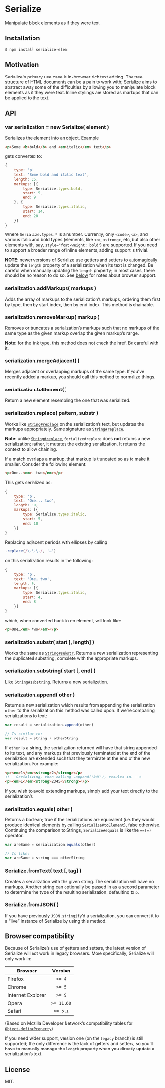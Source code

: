 # Serialize

Manipulate block elements as if they were text.

## Installation

```
$ npm install serialize-elem
```

## Motivation

Serialize's primary use case is in-browser rich text editing. The tree structure of HTML documents can be a pain to work with; Serialize aims to abstract away some of the difficulties by allowing you to manipulate block elements as if they were text. Inline stylings are stored as markups that can be applied to the text.

## API

### var serialization = new Serialize( element )

Serializes the element into an object. Example:

```html
<p>Some <b>bold</b> and <em>italic</em> text</p>
```

gets converted to:

```js
{
    type: 'p'
    text: 'Some bold and italic text',
    length: 25,
    markups: [{
        type: Serialize.types.bold,
        start: 5,
        end: 9
    }, {
        type: Serialize.types.italic,
        start: 14,
        end: 20
    }]
}
```

Where `Serialize.types.*` is a number. Currently, only `<code>`, `<a>`, and various italic and bold types (elements, like `<b>`, `<strong>`, etc, but also other elements with, say, `style="font-weight: bold"`) are supported. If you need to support a broader range of inline elements, adding support is trivial.

__NOTE__: newer versions of Serialize use getters and setters to automagically update the `length` property of a serialization when its text is changed. Be careful when manually updating the `length` property; in most cases, there should be no reason to do so. See [below][compat] for notes about browser support.

### serialization.addMarkups( markups )

Adds the array of markups to the serialization’s markups, ordering them first by type, then by start index, then by end index. This method is chainable.

### serialization.removeMarkup( markup )

Removes or truncates a serialization’s markups such that no markups of the same type as the given markup overlap the given markup’s range.

__Note__: for the link type, this method does not check the href. Be careful with it.

### serialization.mergeAdjacent( )

Merges adjacent or overlapping markups of the same type. If you've recently added a markup, you should call this method to normalize things.

### serialization.toElement( )

Return a new element resembling the one that was serialized.

### serialization.replace( pattern, substr )

Works like [`String#replace`][replace] on the serialization’s text, but updates the markups appropriately. Same signature as [`String#replace`][replace].

__Note__: unlike [`String#replace`][replace], `Serialize#replace` does __not__ returns a new serialization; rather, it mutates the existing serialization. It returns the context to allow chaining.

If a match overlaps a markup, that markup is truncated so as to make it smaller. Consider the following element:

```html
<p>One..<em>. two</em></p>
```

This gets serialized as:

```js
{
    type: 'p',
    text: 'One... two',
    length: 10,
    markups: [{
        type: Serialize.types.italic,
        start: 5,
        end: 10
    }]
}
```

Replacing adjacent periods with ellipses by calling

```js
.replace(/\.\.\./, '…')
```

on this serialization results in the following:

```js
{
    type: 'p',
    text: 'One… two',
    length: 8,
    markups: [{
        type: Serialize.types.italic,
        start: 4,
        end: 8
    }]
}
```

which, when converted back to en element, will look like:

```html
<p>One…<em> two</em></p>
```

### serialization.substr( start [, length] )

Works the same as [`String#substr`][substr]. Returns a new serialization representing the duplicated substring, complete with the appropriate markups.

### serialization.substring( start [, end] )

Like [`String#substring`][substring]. Returns a new serialization.

### serialization.append( other )

Returns a new serialization which results from appending the serialization `other` to the serialization this method was called upon. If we’re comparing serializations to text:

```js
var result = serialization.append(other)

// Is similar to:
var result = string + otherString
```

If `other` is a string, the serialization returned will have that string appended to its text, and any markups that previously terminated at the end of the serializtion are extended such that they terminate at the end of the new serialization. For example:

```html
<p><em>1</em><strong>2</strong></p>
<!-- Serializing, then calling .append('345'), results in: -->
<p><em>1</em><strong>2345</strong></p>
```

If you wish to avoid extending markups, simply add your text directly to the serialization’s.

### serialization.equals( other )

Returns a boolean; true if the serializations are equivalent (i.e. they would produce identical elements by calling [`Serialize#toElement`][toElement]), false otherwise. Continuing the comparison to Strings, `Serialize#equals` is like the `==(=)` operator.

```js
var areSame = serialization.equals(other)

// Is like:
var areSame = string === otherString
```

### Serialize.fromText( text [, tag] )

Creates a serialization with the given string. The serialization will have no markups. Another string can optionally be passed in as a second parameter to determine the type of the resulting serialization, defaulting to `p`.

### Serialize.fromJSON( )

If you have previously `JSON.stringify`’d a serialization, you can convert it to a “live” instance of Serialize by using this method.

## Browser compatibility

Because of Serialize’s use of getters and setters, the latest version of Serialize will not work in legacy browsers. More specifically, Serialize will only work in:

| Browser | Version |
| --- | :---: |
| Firefox | `>= 4` |
| Chrome | `>= 5` |
| Internet Explorer | `>= 9` |
| Opera | `>= 11.60` |
| Safari | `>= 5.1` |

(Based on Mozilla Developer Network’s compatibility tables for [`Object.defineProperty`][prop])

If you need wider support, version one (on the `legacy` branch) is still supported; the only difference is the lack of getters and setters, so you’ll have to manually manage the `length` property when you directly update a serialization’s text.

## License

MIT.

[compat]: #browser-compatibility
[replace]: https://developer.mozilla.org/en-US/docs/Web/JavaScript/Reference/Global_Objects/String/replace
[substr]: https://developer.mozilla.org/en-US/docs/Web/JavaScript/Reference/Global_Objects/String/substring
[substring]: https://developer.mozilla.org/en/docs/Web/JavaScript/Reference/Global_Objects/String/substring
[toElement]: #serializationtoelement-
[prop]: https://developer.mozilla.org/en-US/docs/Web/JavaScript/Reference/Global_Objects/Object/defineProperty#Browser_compatibility
